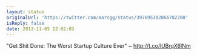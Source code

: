 ```yaml
---
layout: status
originalUrl: 'https://twitter.com/marcgg/status/397695302066782208'
isReply: false
date: 2013-11-05 12:02:03
---
```


"Get Shit Done: The Worst Startup Culture Ever" ~ http://t.co/lUBrqX6INm
